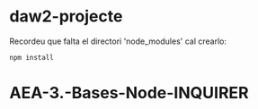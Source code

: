 # daw2-projecte

Recordeu que falta el directori 'node_modules' cal crearlo:
```
npm install
```
# AEA-3.-Bases-Node-INQUIRER
